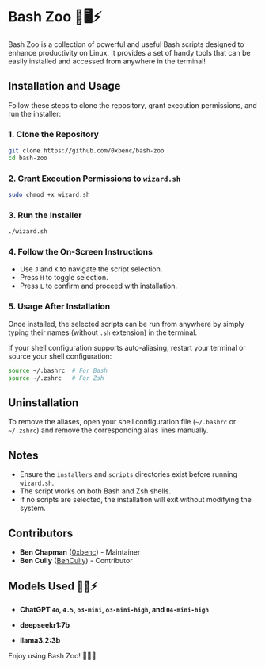 # Bash Zoo 🐧🖥️⚡

Bash Zoo is a collection of powerful and useful Bash scripts designed to enhance productivity on Linux. It provides a set of handy tools that can be easily installed and accessed from anywhere in the terminal!

## Installation and Usage

Follow these steps to clone the repository, grant execution permissions, and run the installer:

### 1. Clone the Repository

```bash
git clone https://github.com/0xbenc/bash-zoo
cd bash-zoo
```

### 2. Grant Execution Permissions to `wizard.sh`&#x20;

```bash
sudo chmod +x wizard.sh
```

### 3. Run the Installer

```bash
./wizard.sh
```

### 4. Follow the On-Screen Instructions

- Use `J` and `K` to navigate the script selection.
- Press `H` to toggle selection.
- Press `L` to confirm and proceed with installation.

### 5. Usage After Installation

Once installed, the selected scripts can be run from anywhere by simply typing their names (without `.sh` extension) in the terminal.

If your shell configuration supports auto-aliasing, restart your terminal or source your shell configuration:

```bash
source ~/.bashrc  # For Bash
source ~/.zshrc   # For Zsh
```

## Uninstallation

To remove the aliases, open your shell configuration file (`~/.bashrc` or `~/.zshrc`) and remove the corresponding alias lines manually.

## Notes

- Ensure the `installers` and `scripts` directories exist before running `wizard.sh`.
- The script works on both Bash and Zsh shells.
- If no scripts are selected, the installation will exit without modifying the system.

## Contributors

- **Ben Chapman** ([0xbenc](https://github.com/0xbenc)) - Maintainer
- **Ben Cully** ([BenCully](https://github.com/BenCully)) - Contributor

## Models Used 🤖🧠⚡

- **ChatGPT `4o`, `4.5`, `o3-mini`, `o3-mini-high`, and `04-mini-high`**

- **deepseekr1:7b**

- **llama3.2:3b**

Enjoy using Bash Zoo! 🐧🎉🔥
